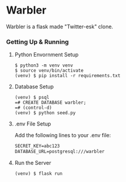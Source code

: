 # Warbler

Warbler is a flask made "Twitter-esk" clone. 

### Getting Up & Running
1. Python Envornment Setup
    ```console
    $ python3 -m venv venv
    $ source venv/bin/activate
    (venv) $ pip install -r requirements.txt
    ```
2. Database Setup
    ```console
    (venv) $ psql
    =# CREATE DATABASE warbler;
    =# (control-d)
    (venv) $ python seed.py
    ```
3. .env File Setup

    Add the following lines to your .env file:
    ```txt
    SECRET_KEY=abc123
    DATABASE_URL=postgresql:///warbler
    ```
4. Run the Server
    ```console
    (venv) $ flask run
    ```

